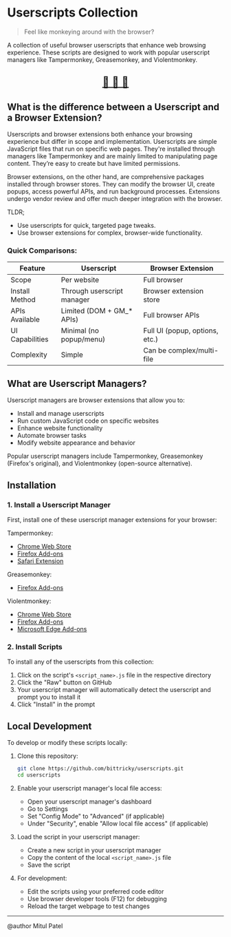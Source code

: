 # Userscripts Collection

> Feel like monkeying around with the browser?

A collection of useful browser userscripts that enhance web browsing experience. These scripts are designed to work with popular userscript managers like Tampermonkey, Greasemonkey, and Violentmonkey.

## [<center> <big> <b> 🙈 🙉 🙊 </b> </big> </center>](https://en.wikipedia.org/wiki/Three_wise_monkeys)

## What is the difference between a Userscript and a Browser Extension?

Userscripts and browser extensions both enhance your browsing experience but differ in scope and implementation.
Userscripts are simple JavaScript files that run on specific web pages. They're installed through managers like Tampermonkey and are mainly limited to manipulating page content. They’re easy to create but have limited permissions.

Browser extensions, on the other hand, are comprehensive packages installed through browser stores. They can modify the browser UI, create popups, access powerful APIs, and run background processes. Extensions undergo vendor review and offer much deeper integration with the browser.

TLDR;
- Use userscripts for quick, targeted page tweaks.
- Use browser extensions for complex, browser-wide functionality.

### Quick Comparisons:

| Feature | Userscript | Browser Extension |
| --- | --- | --- |
| Scope | Per website | Full browser |
| Install Method | Through userscript manager | Browser extension store |
| APIs Available | Limited (DOM + GM_* APIs) | Full browser APIs |
| UI Capabilities | Minimal (no popup/menu) | Full UI (popup, options, etc.) |
| Complexity | Simple | Can be complex/multi-file |

## What are Userscript Managers?

Userscript managers are browser extensions that allow you to:

- Install and manage userscripts
- Run custom JavaScript code on specific websites
- Enhance website functionality
- Automate browser tasks
- Modify website appearance and behavior

Popular userscript managers include Tampermonkey, Greasemonkey (Firefox's original), and Violentmonkey (open-source alternative).

## Installation

### 1. Install a Userscript Manager

First, install one of these userscript manager extensions for your browser:

Tampermonkey:
- [Chrome Web Store](https://chrome.google.com/webstore/detail/tampermonkey/dhdgffkkebhmkfjojejmpbldmpobfkfo)
- [Firefox Add-ons](https://addons.mozilla.org/en-US/firefox/addon/tampermonkey/)
- [Safari Extension](https://apps.apple.com/app/tampermonkey/id1482490089)

Greasemonkey:
- [Firefox Add-ons](https://addons.mozilla.org/en-US/firefox/addon/greasemonkey/)

Violentmonkey:
- [Chrome Web Store](https://chrome.google.com/webstore/detail/violentmonkey/jinjaccalgkegednnccohejagnlnfdag)
- [Firefox Add-ons](https://addons.mozilla.org/en-US/firefox/addon/violentmonkey/)
- [Microsoft Edge Add-ons](https://microsoftedge.microsoft.com/addons/detail/violentmonkey/eeagobfjdenkkddmbclomhiblgggliao)

### 2. Install Scripts

To install any of the userscripts from this collection:

1. Click on the script's `<script_name>.js` file in the respective directory
2. Click the "Raw" button on GitHub
3. Your userscript manager will automatically detect the userscript and prompt you to install it
4. Click "Install" in the prompt

## Local Development

To develop or modify these scripts locally:

1. Clone this repository:
   ```bash
   git clone https://github.com/bittricky/userscripts.git
   cd userscripts
   ```

2. Enable your userscript manager's local file access:
   - Open your userscript manager's dashboard
   - Go to Settings
   - Set "Config Mode" to "Advanced" (if applicable)
   - Under "Security", enable "Allow local file access" (if applicable)

3. Load the script in your userscript manager:
   - Create a new script in your userscript manager
   - Copy the content of the local `<script_name>.js` file
   - Save the script

4. For development:
   - Edit the scripts using your preferred code editor
   - Use browser developer tools (F12) for debugging
   - Reload the target webpage to test changes

---
@author Mitul Patel
